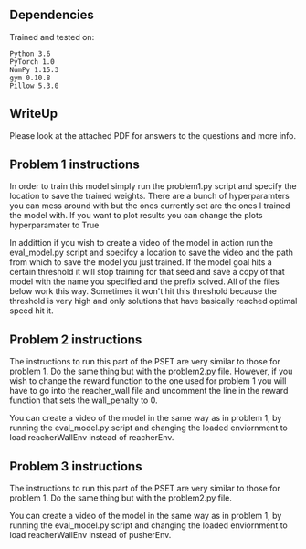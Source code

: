 ## Dependencies
Trained and tested on:
```
Python 3.6
PyTorch 1.0
NumPy 1.15.3
gym 0.10.8
Pillow 5.3.0
```
## WriteUp
Please look at the attached PDF for answers to the questions and more info. 

## Problem 1 instructions
In order to train this model simply run the problem1.py script and specify the location to save the trained weights. There are a bunch of hyperparamters you can mess around with but the ones currently set are the ones I trained the model with. If you want to plot results you can change the plots hyperparamater to True

In addittion if you wish to create a video of the model in action run the eval_model.py script and specifcy a location to save the video and the path from which to save the model you just trained. If the model goal hits a certain threshold it will stop training for that seed and save a copy of that model with the name you specified and the prefix solved. All of the files below work this way. Sometimes it won't hit this threshold because the threshold is very high and only solutions that have basically reached optimal speed hit it. 

## Problem 2 instructions 

The instructions to run this part of the PSET are very similar to those for problem 1. Do the same thing but with the problem2.py file. However, if you wish to change the reward function to the one used for problem 1 you will have to go into the reacher_wall file and uncomment the line in the reward function that sets the wall_penalty to 0. 

You can create a video of the model in the same way as in problem 1, by running the eval_model.py script and changing the loaded enviornment to load reacherWallEnv instead of reacherEnv.

## Problem 3 instructions
The instructions to run this part of the PSET are very similar to those for problem 1. Do the same thing but with the problem2.py file. 

You can create a video of the model in the same way as in problem 1, by running the eval_model.py script and changing the loaded enviornment to load reacherWallEnv instead of pusherEnv.



